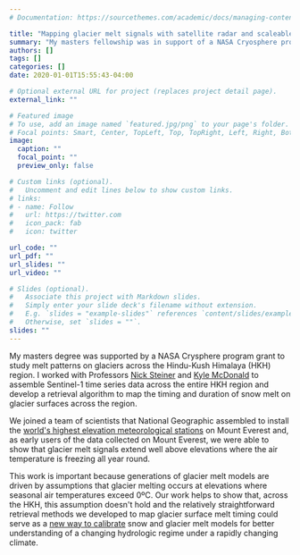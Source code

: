 ```yaml
---
# Documentation: https://sourcethemes.com/academic/docs/managing-content/

title: "Mapping glacier melt signals with satellite radar and scaleable cloud computing"
summary: "My masters fellowship was in support of a NASA Cryosphere program grant to research glacier melt timing and duration across all mapped glaciers in the Hindu Kush Himalaya region."
authors: []
tags: []
categories: []
date: 2020-01-01T15:55:43-04:00

# Optional external URL for project (replaces project detail page).
external_link: ""

# Featured image
# To use, add an image named `featured.jpg/png` to your page's folder.
# Focal points: Smart, Center, TopLeft, Top, TopRight, Left, Right, BottomLeft, Bottom, BottomRight.
image:
  caption: ""
  focal_point: ""
  preview_only: false

# Custom links (optional).
#   Uncomment and edit lines below to show custom links.
# links:
# - name: Follow
#   url: https://twitter.com
#   icon_pack: fab
#   icon: twitter

url_code: ""
url_pdf: ""
url_slides: ""
url_video: ""

# Slides (optional).
#   Associate this project with Markdown slides.
#   Simply enter your slide deck's filename without extension.
#   E.g. `slides = "example-slides"` references `content/slides/example-slides.md`.
#   Otherwise, set `slides = ""`.
slides: ""
---
```


My masters degree was supported by a NASA Crysphere program grant to study melt patterns on glaciers across the Hindu-Kush Himalaya (HKH) region. I worked with Professors [Nick Steiner](https://www.ccny.cuny.edu/profiles/nick-steiner) and [Kyle McDonald](https://www.ccny.cuny.edu/profiles/kyle-mcdonald) to assemble Sentinel-1 time series data across the entire HKH region and develop a retrieval algorithm to map the timing and duration of snow melt on glacier surfaces across the region. 

We joined a team of scientists that National Geographic assembled to install the [world's highest elevation meteorological stations](https://www.nationalgeographic.com/environment/article/perpetual-planet-next-gen-weather-station-installed-near-everests-summit) on Mount Everest and, as early users of the data collected on Mount Everest, we were able to show that glacier melt signals extend well above elevations where the air temperature is freezing all year round. 

This work is important because generations of glacier melt models are driven by assumptions that glacier melting occurs at elevations where seasonal air temperatures exceed 0ºC. Our work helps to show that, across the HKH, this assumption doesn't hold and the relatively straightforward retrieval methods we developed to map glacier surface melt timing could serve as a [new way to calibrate](https://agupubs.onlinelibrary.wiley.com/doi/abs/10.1029/2023GL105303) snow and glacier melt models for better understanding of a changing hydrologic regime under a rapidly changing climate.

